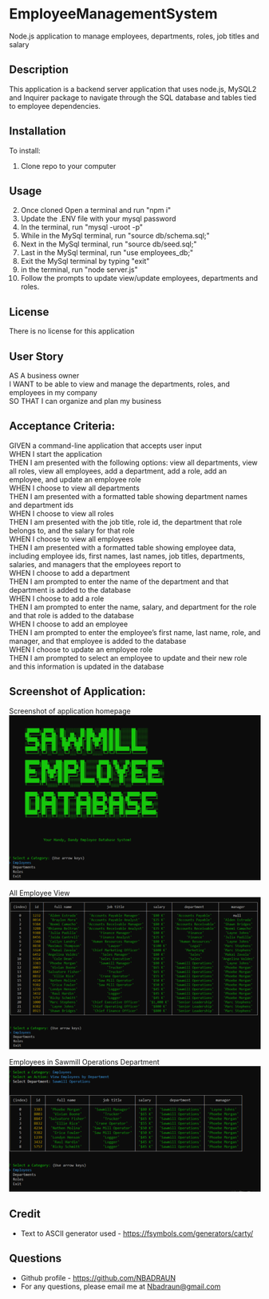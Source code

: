 # EmployeeManagementSystem
Node.js application to manage employees, departments, roles, job titles and salary

## Description
This application is a backend server application that uses node.js, MySQL2 and Inquirer package to navigate through the SQL database and tables tied to employee dependencies.  

## Installation
To install:  
1. Clone repo to your computer

## Usage
2. Once cloned Open a terminal and run "npm i" 
3. Update the .ENV file with your mysql password
4. In the terminal, run "mysql -uroot -p" 
5. While in the MySql terminal, run "source db/schema.sql;"
6. Next in the MySql terminal, run "source db/seed.sql;"
7. Last in the MySql terminal, run "use employees_db;" 
7. Exit the MySql terminal by typing "exit"
8. in the terminal, run "node server.js" 
9. Follow the prompts to update view/update employees, departments and roles.  

## License

There is no license for this application 

## User Story
AS A business owner <br>
I WANT to be able to view and manage the departments, roles, and employees in my company <br>
SO THAT I can organize and plan my business <br>

## Acceptance Criteria: 
GIVEN a command-line application that accepts user input <br>
WHEN I start the application <br>
THEN I am presented with the following options: view all departments, view all roles, view all employees, add a department, add a role, add an employee, and update an employee role <br>
WHEN I choose to view all departments <br>
THEN I am presented with a formatted table showing department names and department ids <br>
WHEN I choose to view all roles <br>
THEN I am presented with the job title, role id, the department that role belongs to, and the salary for that role <br>
WHEN I choose to view all employees <br>
THEN I am presented with a formatted table showing employee data, including employee ids, first names, last names, job titles, departments, salaries, and managers that the employees report to <br>
WHEN I choose to add a department <br>
THEN I am prompted to enter the name of the department and that department is added to the database <br>
WHEN I choose to add a role <br>
THEN I am prompted to enter the name, salary, and department for the role and that role is added to the database <br>
WHEN I choose to add an employee <br>
THEN I am prompted to enter the employee’s first name, last name, role, and manager, and that employee is added to the database <br>
WHEN I choose to update an employee role <br>
THEN I am prompted to select an employee to update and their new role and this information is updated in the database <br>

## Screenshot of Application:  
Screenshot of application homepage <br>
<img src="assets\images\Picture1.PNG" alt="Picture Applicaton HomePage">

All Employee View <br>
<img src="assets\images\Picture2.PNG" alt="Picture All Employees">

Employees in Sawmill Operations Department <br>
<img src="assets\images\Picture3.PNG" alt="Picture Employees in Sawmill Operations">


## Credit 
- Text to ASCII generator used - https://fsymbols.com/generators/carty/

## Questions 
- Github profile - https://github.com/NBADRAUN
- For any questions, please email me at Nbadraun@gmail.com
